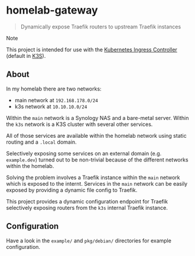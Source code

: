 # homelab-gateway

> Dynamically expose Traefik routers to upstream Traefik instances

> [!NOTE]
> This project is intended for use with the [Kubernetes Ingress Controller](https://doc.traefik.io/traefik/providers/kubernetes-ingress/) (default in [K3S](https://k3s.io/)).

## About

In my homelab there are two networks:

- main network at `192.168.178.0/24`
- k3s network at `10.10.10.0/24`

Within the `main` network is a Synology NAS and a bare-metal server.
Within the `k3s` network is a K3S cluster with several other services.

All of those services are available within the homelab network using static routing and a `.local` domain.

Selectively exposing some services on an external domain (e.g. `example.dev`) turned out to be
non-trivial because of the different networks within the homelab.

Solving the problem involves a Traefik instance within the `main` network which is exposed to the internt. Services in the `main` network can be easily exposed by providing a dynamic file config
to Traefik.

This project provides a dynamic configuration endpoint for Traefik selectively
exposing routers from the `k3s` internal Traefik instance.

## Configuration

Have a look in the `example/` and `pkg/debian/` directories for example configuration.
